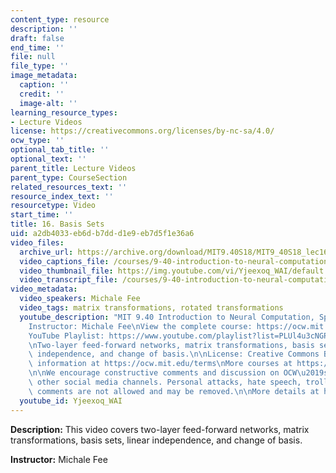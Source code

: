 ```yaml
---
content_type: resource
description: ''
draft: false
end_time: ''
file: null
file_type: ''
image_metadata:
  caption: ''
  credit: ''
  image-alt: ''
learning_resource_types:
- Lecture Videos
license: https://creativecommons.org/licenses/by-nc-sa/4.0/
ocw_type: ''
optional_tab_title: ''
optional_text: ''
parent_title: Lecture Videos
parent_type: CourseSection
related_resources_text: ''
resource_index_text: ''
resourcetype: Video
start_time: ''
title: 16. Basis Sets
uid: a2db4033-eb6d-b7dd-d1e9-eb7d5f1e36a6
video_files:
  archive_url: https://archive.org/download/MIT9.40S18/MIT9_40S18_lec16_300k.mp4
  video_captions_file: /courses/9-40-introduction-to-neural-computation-spring-2018/d5c3bfb8277f58448a5e996b7ca2c3b3_Yjeexoq_WAI.vtt
  video_thumbnail_file: https://img.youtube.com/vi/Yjeexoq_WAI/default.jpg
  video_transcript_file: /courses/9-40-introduction-to-neural-computation-spring-2018/0b5cfac8bea667dcc663e9a6110a8426_Yjeexoq_WAI.pdf
video_metadata:
  video_speakers: Michale Fee
  video_tags: matrix transformations, rotated transformations
  youtube_description: "MIT 9.40 Introduction to Neural Computation, Spring 2018\n\
    Instructor: Michale Fee\nView the complete course: https://ocw.mit.edu/9-40S18\n\
    YouTube Playlist: https://www.youtube.com/playlist?list=PLUl4u3cNGP61I4aI5T6OaFfRK2gihjiMm\n\
    \nTwo-layer feed-forward networks, matrix transformations, basis sets, linear\
    \ independence, and change of basis.\n\nLicense: Creative Commons BY-NC-SA\nMore\
    \ information at https://ocw.mit.edu/terms\nMore courses at https://ocw.mit.edu\n\
    \n\nWe encourage constructive comments and discussion on OCW\u2019s YouTube and\
    \ other social media channels. Personal attacks, hate speech, trolling, and inappropriate\
    \ comments are not allowed and may be removed.\n\nMore details at https://ocw.mit.edu/comments"
  youtube_id: Yjeexoq_WAI
---
```

**Description:** This video covers two-layer feed-forward networks, matrix transformations, basis sets, linear independence, and change of basis.

**Instructor:** Michale Fee